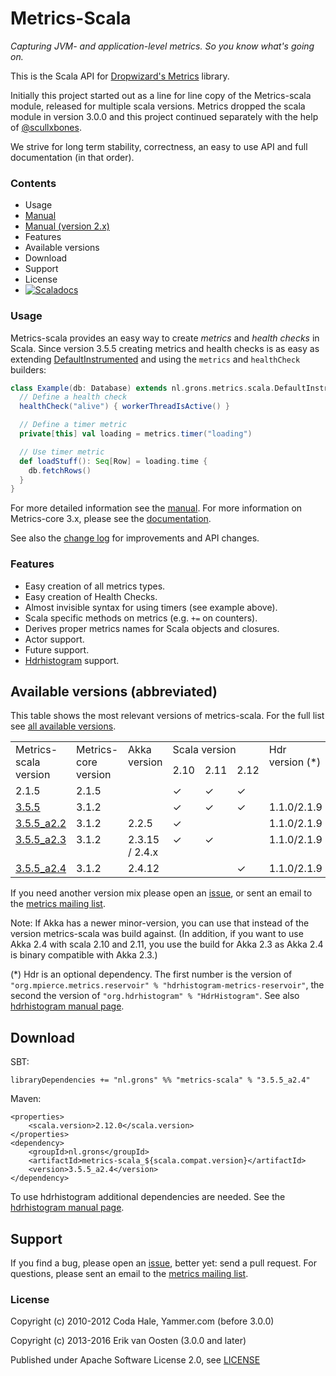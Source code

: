 Metrics-Scala
=============

*Capturing JVM- and application-level metrics. So you know what's going on.*

This is the Scala API for [Dropwizard's Metrics](https://github.com/dropwizard/metrics) library.

Initially this project started out as a line for line copy of the Metrics-scala module, released for multiple
scala versions. Metrics dropped the scala module in version 3.0.0 and this project continued separately
with the help of [@scullxbones](https://github.com/scullxbones).

We strive for long term stability, correctness, an easy to use API and full documentation (in that order).

### Contents

* Usage
* [Manual](/docs/Manual.md)
* [Manual (version 2.x)](/docs/Manual_2x.md)
* Features
* Available versions
* Download
* Support
* License
* [![Scaladocs](https://www.javadoc.io/badge/nl.grons/metrics-scala_2.11.svg?color=brightgreen&label=Scaladocs)](https://www.javadoc.io/doc/nl.grons/metrics-scala_2.11/3.5.5_a2.3)

### Usage

Metrics-scala provides an easy way to create _metrics_ and _health checks_ in Scala. Since version 3.5.5 creating
metrics and health checks is as easy as extending
[DefaultInstrumented](/src/main/scala/nl/grons/metrics/scala/DefaultInstrumented.scala) and using the `metrics` and
`healthCheck` builders:

```scala
class Example(db: Database) extends nl.grons.metrics.scala.DefaultInstrumented {
  // Define a health check
  healthCheck("alive") { workerThreadIsActive() }

  // Define a timer metric
  private[this] val loading = metrics.timer("loading")

  // Use timer metric
  def loadStuff(): Seq[Row] = loading.time {
    db.fetchRows()
  }
}
```

For more detailed information see the [manual](/docs/Manual.md). For more information on Metrics-core 3.x, please see
the [documentation](https://dropwizard.github.io/metrics/3.1.0/).

See also the [change log](CHANGELOG.md) for improvements and API changes.

### Features

* Easy creation of all metrics types.
* Easy creation of Health Checks.
* Almost invisible syntax for using timers (see example above).
* Scala specific methods on metrics (e.g. `+=` on counters).
* Derives proper metrics names for Scala objects and closures.
* Actor support.
* Future support.
* [Hdrhistogram](http://hdrhistogram.org/) support.

## Available versions (abbreviated)

This table shows the most relevant versions of metrics-scala. For the full list see
[all available versions](/docs/AvailableVersions.md).

<table border="0" cellpadding="2" cellspacing="2">
  <tbody>
    <tr>
      <td valign="top" rowspan="2">Metrics-<br>scala<br>version</td>
      <td valign="top" rowspan="2">Metrics-<br>core<br>version</td>
      <td valign="top" rowspan="2">Akka<br>version</td>
      <td colspan="3" rowspan="1" valign="top">Scala version</td>
      <td rowspan="2" valign="top">Hdr<br>version (*)</td>
    </tr>
    <tr>
      <td valign="top">2.10</td>
      <td valign="top">2.11</td>
      <td valign="top">2.12</td>
    </tr>
    <tr>
      <td valign="top">2.1.5</td>
      <td valign="top">2.1.5</td>
      <td valign="top"></td>
      <td valign="top">✓</td>
      <td valign="top">✓</td>
      <td valign="top">✓</td>
      <td valign="top"></td>
    </tr>
    <tr>
      <td valign="top"><a href="CHANGELOG.md#v355-sep-2016">3.5.5</a></td>
      <td valign="top">3.1.2</td>
      <td valign="top"></td>
      <td valign="top">✓</td>
      <td valign="top">✓</td>
      <td valign="top">✓</td>
      <td valign="top">1.1.0/2.1.9</td>
    </tr>
    <tr>
      <td valign="top"><a href="CHANGELOG.md#v355-sep-2016">3.5.5_a2.2</a></td>
      <td valign="top">3.1.2</td>
      <td valign="top">2.2.5</td>
      <td valign="top">✓</td>
      <td valign="top"></td>
      <td valign="top"></td>
      <td valign="top">1.1.0/2.1.9</td>
    </tr>
    <tr>
      <td valign="top"><a href="CHANGELOG.md#v355-sep-2016">3.5.5_a2.3</a></td>
      <td valign="top">3.1.2</td>
      <td valign="top">2.3.15 / 2.4.x</td>
      <td valign="top">✓</td>
      <td valign="top">✓</td>
      <td valign="top"></td>
      <td valign="top">1.1.0/2.1.9</td>
    </tr>
    <tr>
      <td valign="top"><a href="CHANGELOG.md#v355-sep-2016">3.5.5_a2.4</a></td>
      <td valign="top">3.1.2</td>
      <td valign="top">2.4.12</td>
      <td valign="top"></td>
      <td valign="top"></td>
      <td valign="top">✓</td>
      <td valign="top">1.1.0/2.1.9</td>
    </tr>
  </tbody>
</table>

If you need another version mix please open an [issue](https://github.com/erikvanoosten/metrics-scala/issues), or sent
an email to the [metrics mailing list](http://groups.google.com/group/metrics-user).

Note: If Akka has a newer minor-version, you can use that instead of the version metrics-scala was build against. (In
addition, if you want to use Akka 2.4 with scala 2.10 and 2.11, you use the build for Akka 2.3 as Akka 2.4 is binary
compatible with Akka 2.3.)

(*) Hdr is an optional dependency. The first number is the version of
`"org.mpierce.metrics.reservoir" % "hdrhistogram-metrics-reservoir"`, the second the version of
`"org.hdrhistogram" % "HdrHistogram"`. See also [hdrhistogram manual page](/docs/Hdrhistogram.md).

## Download

SBT:
```
libraryDependencies += "nl.grons" %% "metrics-scala" % "3.5.5_a2.4"
```

Maven:
```
<properties>
    <scala.version>2.12.0</scala.version>
</properties>
<dependency>
    <groupId>nl.grons</groupId>
    <artifactId>metrics-scala_${scala.compat.version}</artifactId>
    <version>3.5.5_a2.4</version>
</dependency>
```

To use hdrhistogram additional dependencies are needed. See the [hdrhistogram manual page](/docs/Hdrhistogram.md).

## Support

If you find a bug, please open an [issue](https://github.com/erikvanoosten/metrics-scala/issues), better yet: send a
pull request. For questions, please sent an email to the
[metrics mailing list](http://groups.google.com/group/metrics-user).

### License

Copyright (c) 2010-2012 Coda Hale, Yammer.com (before 3.0.0)

Copyright (c) 2013-2016 Erik van Oosten (3.0.0 and later)

Published under Apache Software License 2.0, see [LICENSE](LICENSE)
